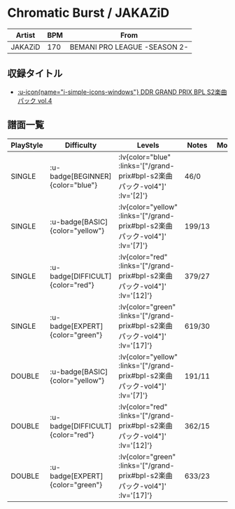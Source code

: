 # Chromatic Burst / JAKAZiD

|Artist|BPM|From|
|------|---|----|
|JAKAZiD|170|BEMANI PRO LEAGUE -SEASON 2-|

## 収録タイトル

- [ :u-icon{name="i-simple-icons-windows"} DDR GRAND PRIX BPL S2楽曲パック vol.4](/grand-prix#bpl-s2楽曲パック-vol4)

## 譜面一覧

|PlayStyle|Difficulty|Levels|Notes|Movie|
|---------|----------|------|-----|-----|
|SINGLE| :u-badge[BEGINNER]{color="blue"} | :lv{color="blue" :links='["/grand-prix#bpl-s2楽曲パック-vol4"]' :lv='[2]'} |46/0||
|SINGLE| :u-badge[BASIC]{color="yellow"} | :lv{color="yellow" :links='["/grand-prix#bpl-s2楽曲パック-vol4"]' :lv='[7]'} |199/13||
|SINGLE| :u-badge[DIFFICULT]{color="red"} | :lv{color="red" :links='["/grand-prix#bpl-s2楽曲パック-vol4"]' :lv='[12]'} |379/27||
|SINGLE| :u-badge[EXPERT]{color="green"} | :lv{color="green" :links='["/grand-prix#bpl-s2楽曲パック-vol4"]' :lv='[17]'} |619/30||
|DOUBLE| :u-badge[BASIC]{color="yellow"} | :lv{color="yellow" :links='["/grand-prix#bpl-s2楽曲パック-vol4"]' :lv='[7]'} |191/11||
|DOUBLE| :u-badge[DIFFICULT]{color="red"} | :lv{color="red" :links='["/grand-prix#bpl-s2楽曲パック-vol4"]' :lv='[12]'} |362/15||
|DOUBLE| :u-badge[EXPERT]{color="green"} | :lv{color="green" :links='["/grand-prix#bpl-s2楽曲パック-vol4"]' :lv='[17]'} |633/23||
